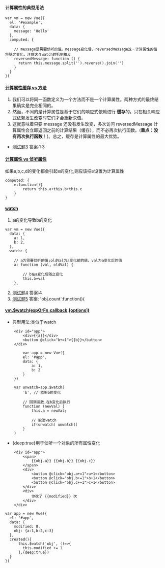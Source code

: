 #### 计算属性的典型用法
```
var vm = new Vue({
  el: '#example',
  data: {
    message: 'Hello'
  },
  computed: {
    
    // message是需要侦听的值。message变化后，reversedMessage这一计算属性的值将随之变化，注意这与watch的机制相反
    reversedMessage: function () {
      return this.message.split('').reverse().join('')
    }
  }
})
```
#### [计算属性缓存 vs 方法](https://cn.vuejs.org/v2/guide/computed.html#%E8%AE%A1%E7%AE%97%E5%B1%9E%E6%80%A7%E7%BC%93%E5%AD%98-vs-%E6%96%B9%E6%B3%95)
1. 我们可以将同一函数定义为一个方法而不是一个计算属性。两种方式的最终结果确实是完全相同的。
2. 然而，不同的是计算属性是基于它们的响应式依赖进行 **缓存**的。只在相关响应式依赖发生改变时它们才会重新求值。
3. 这就意味着只要 message 还没有发生改变，多次访问 reversedMessage 计算属性会立即返回之前的计算结果（缓存），而不必再次执行函数。(**重点：没有再次执行函数！**)。总之，缓存是计算属性的最大优势。
* [测试题3](https://xiedaimala.com/tasks/739a1661-e5b5-4734-ac53-eb277f1a905f/quizzes/7f8086f9-5cd5-4a72-b58d-a79bb8e2e6ff)
答案:1 3

#### [计算属性 vs 侦听属性](https://cn.vuejs.org/v2/guide/computed.html#%E8%AE%A1%E7%AE%97%E5%B1%9E%E6%80%A7-vs-%E4%BE%A6%E5%90%AC%E5%B1%9E%E6%80%A7)
如果a,b,c,d的变化都会引起e的变化,则应该把e设置为计算属性
```
computed: {
    e:function(){
        return this.a+this.b+this.c
    }
}
```

#### [watch](https://cn.vuejs.org/v2/api/#watch)
1. a的变化导致b的变化
``` 
var vm = new Vue({
  data: {
    a: 1,
    b: 2,
  },
  watch: {

    // a为需要侦听的值;oldVal为a变化前的值，val为a变化后的值
    a: function (val, oldVal) {
        
        // b在a变化后随之变化
        this.b=val
    },
```    
2. [测试题4](https://xiedaimala.com/tasks/739a1661-e5b5-4734-ac53-eb277f1a905f/quizzes/7f8086f9-5cd5-4a72-b58d-a79bb8e2e6ff)
答案:4
3. [测试题5](https://xiedaimala.com/tasks/739a1661-e5b5-4734-ac53-eb277f1a905f/quizzes/7f8086f9-5cd5-4a72-b58d-a79bb8e2e6ff)
答案: 'obj.count':function(){

#### [vm.$watch(expOrFn,callback,[options])](https://cn.vuejs.org/v2/api/#vm-watch)
* 典型用法:类似于watch
```
    <div id="app">
        <div>{{a}}</div>
        <button @click="b+=1">{{b}}</button>
    </div>

        var app = new Vue({
        el: '#app',
        data: {
            a: 1,
            b: 2
        }
    })

    var unwatch=app.$watch(
        'b', // 监听b的变化

        // 回调函数,在b变化后执行
        function (newVal) {
            this.a = newVal;

            // 取消watch
            if(unwatch) unwatch()
        }
    )
```
* {deep:true}用于侦听一个对象的所有属性变化
```
    <div id="app">
        <span>
            {{obj.a}} {{obj.b}} {{obj.c}}
        </span>
        <div>
            <button @click="obj.a+=1">a+1</button>
            <button @click="obj.b+=1">b+1</button>
            <button @click="obj.c+=1">c+1</button>
        </div>
        <div>
            你改了 {{modified}} 次
        </div>
    </div>

var app = new Vue({
  el: '#app',
  data: {
    modified: 0,
    obj: {a:1,b:2,c:3}
  },
  created(){
      this.$watch('obj', ()=>{
        this.modified += 1
      },{deep:true})
  }
})
```